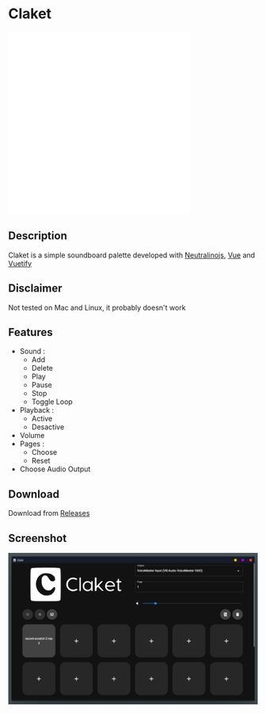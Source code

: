# Claket

![screenshot](resources/icons/logo-without-letters.svg)

## Description

Claket is a simple soundboard palette developed with [Neutralinojs](https://github.com/neutralinojs/neutralinojs), [Vue](https://github.com/vuejs/vue) and [Vuetify](https://github.com/vuetifyjs/vuetify)

## Disclaimer

Not tested on Mac and Linux, it probably doesn't work

## Features

- Sound :
    - Add
    - Delete
    - Play
    - Pause
    - Stop
    - Toggle Loop
- Playback :
    - Active
    - Desactive
- Volume
- Pages :
    - Choose
    - Reset
- Choose Audio Output

## Download

Download from [Releases](https://github.com/aera128/claket-soundboard/releases)

## Screenshot

![screenshot](screenshot.png)
